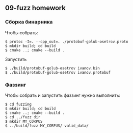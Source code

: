 ## 09-fuzz homework

### Сборка бинарника
Чтобы собрать:
```shell
$ protoc -I=. --cpp_out=. ./protobuf-golub-osetrov.proto
$ mkdir build; cd build
$ cmake ..; cmake --build .
```

Запустить
```shell
$ ./build/protobuf-golub-osetrov ivanov.bin
$ ./build/protobuf-golub-osetrov ivanov.protobuf
```

### Фаззинг
Чтобы собрать и запустить фаззинг нужно выполнить:
```shell
$ cd fuzzing
$ mkdir build; cd build
$ cmake ..; cmake --build .
$ cd ../fuzz_dir
$ mkdir MY_CORPUS
$ ../build/fuzz MY_CORPUS/ valid_data/
```
